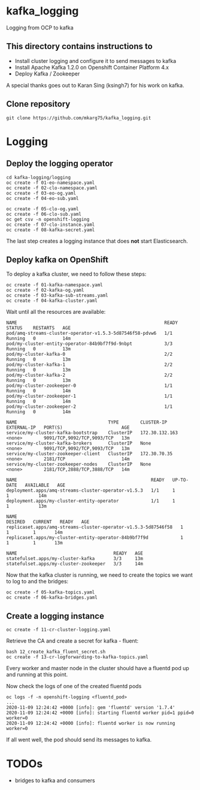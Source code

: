 # kafka_logging
Logging from OCP to kafka

## This directory contains instructions to 

* Install cluster logging and configure it to send messages to kafka
* Install Apache Kafka 1.2.0 on Openshift Container Platform 4.x
* Deploy Kafka / Zookeeper

A special thanks goes out to Karan Sing (ksingh7) for his work on kafka.

## Clone repository
```
git clone https://github.com/mkarg75/kafka_logging.git 
```

# Logging

## Deploy the logging operator
```
cd kafka-logging/logging
oc create -f 01-eo-namespace.yaml
oc create -f 02-clo-namespace.yaml
oc create -f 03-eo-og.yaml
oc create -f 04-eo-sub.yaml

oc create -f 05-clo-og.yaml
oc create -f 06-clo-sub.yaml
oc get csv -n openshift-logging
oc create -f 07-clo-instance.yaml
oc create -f 08-kafka-secret.yaml
```

The last step creates a logging instance that does **not** start Elasticsearch.

## Deploy kafka  on OpenShift

To deploy a kafka cluster, we need to follow these steps:

```
oc create -f 01-kafka-namespace.yaml
oc create -f 02-kafka-og.yaml 
oc create -f 03-kafka-sub-streams.yaml
oc create -f 04-kafka-cluster.yaml
```

Wait until all the resources are available:
```
NAME                                                       READY   STATUS    RESTARTS   AGE
pod/amq-streams-cluster-operator-v1.5.3-5d87546f58-pdvw6   1/1     Running   0          14m
pod/my-cluster-entity-operator-84b9bf7f9d-9nbpt            3/3     Running   0          13m
pod/my-cluster-kafka-0                                     2/2     Running   0          13m
pod/my-cluster-kafka-1                                     2/2     Running   0          13m
pod/my-cluster-kafka-2                                     2/2     Running   0          13m
pod/my-cluster-zookeeper-0                                 1/1     Running   0          14m
pod/my-cluster-zookeeper-1                                 1/1     Running   0          14m
pod/my-cluster-zookeeper-2                                 1/1     Running   0          14m

NAME                                  TYPE        CLUSTER-IP       EXTERNAL-IP   PORT(S)                      AGE
service/my-cluster-kafka-bootstrap    ClusterIP   172.30.132.163   <none>        9091/TCP,9092/TCP,9093/TCP   13m
service/my-cluster-kafka-brokers      ClusterIP   None             <none>        9091/TCP,9092/TCP,9093/TCP   13m
service/my-cluster-zookeeper-client   ClusterIP   172.30.70.35     <none>        2181/TCP                     14m
service/my-cluster-zookeeper-nodes    ClusterIP   None             <none>        2181/TCP,2888/TCP,3888/TCP   14m

NAME                                                  READY   UP-TO-DATE   AVAILABLE   AGE
deployment.apps/amq-streams-cluster-operator-v1.5.3   1/1     1            1           14m
deployment.apps/my-cluster-entity-operator            1/1     1            1           13m

NAME                                                             DESIRED   CURRENT   READY   AGE
replicaset.apps/amq-streams-cluster-operator-v1.5.3-5d87546f58   1         1         1       14m
replicaset.apps/my-cluster-entity-operator-84b9bf7f9d            1         1         1       13m

NAME                                    READY   AGE
statefulset.apps/my-cluster-kafka       3/3     13m
statefulset.apps/my-cluster-zookeeper   3/3     14m
```

Now that the kafka cluster is running, we need to create the topics we want to log to and the bridges:
```
oc create -f 05-kafka-topics.yaml
oc create -f 06-kafka-bridges.yaml
```

## Create a logging instance
```
oc create -f 11-cr-cluster-logging.yaml
```

Retrieve the CA and create a secret for kafka - fluent:
```
bash 12_create_kafka_fluent_secret.sh
oc create -f 13-cr-logforwarding-to-kafka-topics.yaml
```

Every worker and master node in the cluster should have a fluentd pod up and running at this point.


Now check the logs of one of the created fluentd pods
```
oc logs -f -n openshift-logging <fluentd_pod>
...
2020-11-09 12:24:42 +0000 [info]: gem 'fluentd' version '1.7.4'
2020-11-09 12:24:42 +0000 [info]: starting fluentd worker pid=1 ppid=0 worker=0
2020-11-09 12:24:42 +0000 [info]: fluentd worker is now running worker=0
```

If all went well, the pod should send its messages to kafka. 

# TODOs

* bridges to kafka and consumers
